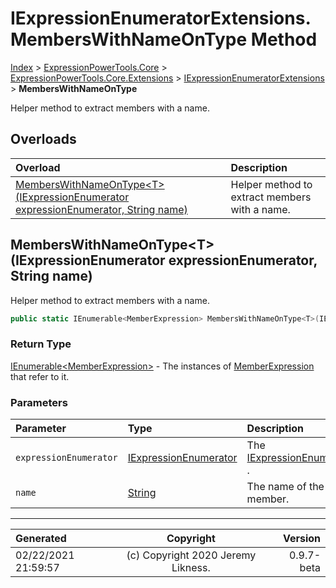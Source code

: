 ﻿# IExpressionEnumeratorExtensions.MembersWithNameOnType Method

[Index](../index.md) > [ExpressionPowerTools.Core](ExpressionPowerTools.Core.a.md) > [ExpressionPowerTools.Core.Extensions](ExpressionPowerTools.Core.Extensions.n.md) > [IExpressionEnumeratorExtensions](ExpressionPowerTools.Core.Extensions.IExpressionEnumeratorExtensions.cs.md) > **MembersWithNameOnType**

Helper method to extract members with a name.

## Overloads

| Overload | Description |
| :-- | :-- |
| [MembersWithNameOnType&lt;T>(IExpressionEnumerator expressionEnumerator, String name)](#memberswithnameontypetiexpressionenumerator-expressionenumerator-string-name) | Helper method to extract members with a name. |
## MembersWithNameOnType&lt;T>(IExpressionEnumerator expressionEnumerator, String name)

Helper method to extract members with a name.

```csharp
public static IEnumerable<MemberExpression> MembersWithNameOnType<T>(IExpressionEnumerator expressionEnumerator, String name)
```

### Return Type

 [IEnumerable&lt;MemberExpression>](https://docs.microsoft.com/dotnet/api/system.collections.generic.ienumerable-1)  - The instances of [MemberExpression](https://docs.microsoft.com/dotnet/api/system.linq.expressions.memberexpression) that refer to it.

### Parameters

| Parameter | Type | Description |
| :-- | :-- | :-- |
| `expressionEnumerator` | [IExpressionEnumerator](ExpressionPowerTools.Core.Signatures.IExpressionEnumerator.i.md) | The [IExpressionEnumerator](ExpressionPowerTools.Core.Signatures.IExpressionEnumerator.i.md) . |
| `name` | [String](https://docs.microsoft.com/dotnet/api/system.string) | The name of the member. |



---

| Generated | Copyright | Version |
| :-- | :-: | --: |
| 02/22/2021 21:59:57 | (c) Copyright 2020 Jeremy Likness. | 0.9.7-beta |

